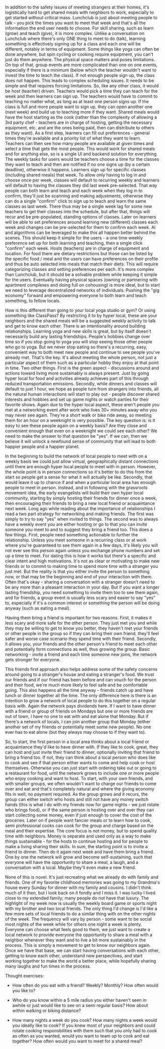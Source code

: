 In addition to the safety issues of meeting strangers at their homes, it's logistically hard to get shared meals with neighbors to work, especially to get started without critical mass. Lunchclub is just about meeting people to talk - you pick the times you want to meet that week and that's all the information the end user needs to choose. For skill sharing, such as learn (grow) and teach (give), it is more complex. Unlike a conversation on Lunchclub where there's only ONE thing to meet to do (talk), learning something is effectively signing up for a class and each one will be different, notably in terms of equipment. Some things like yoga can often be done anywhere, but spin cycling or cooking require equipment, you can't just do them anywhere. The physical space matters and poses limitations. On top of that, group events are more complicated than one on one events, especially if there is a minimum (below which the teacher wouldn't want to invest the time to teach the class). If not enough people sign up, the class does not happen. This leads to complex scheduling issues. It needs to be simple and that requires forcing limitations. So, like any other class, it would be host (teacher) driven. Teachers would pick a time they can teach for the week and then learners can sign up. The teachers would have to commit to teaching no matter what, as long as at least one person signs up. If the class is full and more people want to sign up, they can open another one (next week) and build up to teaching more if they want. Shared meals would have the host starting as the cook (rather than the complexity of allowing a 3rd party chef - teachers are in charge of hosting, getting the necessary equipment, etc. and are the ones being paid, then can distribute to others as they want). As a first step, learners can fill out preferences - general times they're available and a priority list of what they want to learn. Teachers can then see how many people are available at given times and select a time that gets the most people. This would work for shared meals and for anything else, so is a single UI and backend solution for everything. The weekly tasks for users would be teachers choose a time for the classes they want to teach and then are notified if no one signs up (by a certain deadline), otherwise it happens. Learners sign up for specific classes (including shared meals) that week. To allow only having to log in and choose once per week, classes will default to recurring weekly and learners will default to having the classes they did last week pre-selected. That way people can both learn and teach and each week when they log in to confirm, they'll just be scanning and making adjustments, otherwise they can do a single "confirm" click to sign up to teach and learn the same classes as last week. There thus may be a single week lag for some new teachers to get their classes into the schedule, but after that, things will recur and be pre-populated, standing options of classes. Later on learners will be able to set preferences around learning new (different) classes each week and changes can be pre-selected for them to confirm each week. AI and algorithms can be leveraged to make this all happen better behind the scenes. This should keep it simple for the users - a one time weekly preference set up for both learning and teaching, then a single click "confirm" each week. Hosts (teachers) are in charge of equipment and location. For food there are dietary restrictions but those can be listed by the specific food / meal and the users can have preferences on their profile and thus be auto selected into meals that match their diets. This will require categorizing classes and setting preferences per each. It's more complex than Lunchclub, but it should be a solvable problem while keeping it simple for the users. Eventually having physical spaces (owning or partnering with apartment complexes and doing full on cohousing) is more ideal, but to start we need to leverage decentralized networks of individuals. Pushing the "gig economy" forward and empowering everyone to both learn and teach something, to fellow locals.

How is this different than going to your local yoga studio or gym? Or using something like ClassPass? By restricting it to by hyper local, these are your neighbors and the shared meals will be a suggested weekly activity to talk and get to know each other. There is an intentionality around building relationships. Learning yoga and new skills is great, but by itself doesn't necessarily build any lasting friendships. People's hobbies change over time so if you stop going to yoga you will stop seeing those other people who go to yoga. But we never stop eating so there's a recurring, easy, convenient way to both meet new people and continue to see people you've already met. That's the key. It's about meeting the whole person, not just a particular aspect of them such as a particular hobby they enjoy at that point in time. Two other things. First is the green aspect - discussions around and actions toward living more sustainably is always present. Just by going hyper local for food and activities already achieves part of this through reduced transportation emissions. Secondly, while dinners and classes will default to just 1 hour, we hope as people turn from strangers into friends, all the natural human interactions will start to play out - people discover shared interests and hobbies and set up game nights or watch parties for their favorite shows. Again due to the hyper local aspect, these aren't people you met at a networking event after work who lives 30+ minutes away who you may never see again. They're a short walk or bike ride away, so meeting them for an hour on a weeknight is very possible. The key question is: is it easy to see these people again on a weekly basis? Are they close and convenient enough that even on a weeknight we could see each other? We need to make the answer to that question be "yes". If we can, then we believe it will unlock a newfound sense of community that will lead to both happier people and a happier planet.

In the beginning to build the network of local people to meet with on a weekly basis we could just allow virtual, geographically distant connections until there are enough hyper local people to meet with in person. However, the whole point is in person connections so it's better to do this from the start so people get a sense for what it will actually be like. Secondly, that would leave it up to chance if and when a particular local area has enough people to meet in person. Instead, and in following with the grassroots movement idea, the early evangelists will build their own hyper local community, starting by simply hosting their friends for dinner once a week, then encouraging their friends to bring a new local friend or acquaintance next week. Long ago while reading about the importance of relationships I read a two part strategy for networking and making friends. The first was simply to try to say "yes" when invited to things. The second was to always have a weekly event you are either hosting or go to that you can invite someone you meet to and to suggest they bring a friend too. This does a few things. First, people need something actionable to further the relationship. Unless you meet someone in a recurring class or at work where you're guaranteed to see them again in a few days, it's likely you will not ever see this person again unless you exchange phone numbers and set up a time to meet. For dating this is how it works but there's a specific and clear intent and high motivations. It's not as clear or motivating to make new friends or to commit to making time to spend more time with a stranger you just met. But the reality is that you either invite the person to something now, or that may be the beginning and end of your interaction with them. Often that's okay - sharing a conversation with a stranger doesn't need to be any more than a pleasant interaction in your day. But if you want a longer lasting friendship, you need something to invite them too to see them again, and for friends, a group event is usually less scary and easier to say "yes" to, especially if it's a common interest or something the person will be doing anyway (such as eating a meal).

Having them bring a friend is important for two reasons. First, it makes it less scary and more safe for the other person. They just met you and while they may be willing to get to know you better, they haven't met your friends or other people in the group so if they can bring their own friend, they'll feel safer and worse case scenario they spend time with their friend. Secondly, it allows you, your friends and the other person's friend to meet each other and potentially form connections as well, thus growing the group. Basic networking - invite a friend and each time someone new joins, the network gets stronger for everyone.

This friends first approach also helps address some of the safety concerns around going to a stranger's house and eating a stranger's food. We trust our friends and if our friend has been before and can vouch for the person and their food, we're much more likely to feel safe and be comfortable going. This also happens all the time anyway - friends catch up and have lunch or dinner together all the time. The only difference here is there is an intention to grow a network of local people to do this together on a regular basis with. Again the network pays dividends here. If I want to have dinner with a friend or group of friends on Mondays but one or more friends are out of town, I have no one to eat with and eat alone that Monday. But if there's a network of locals, I can join another group that Monday (either another set of my friends or potentially meet some new people). No one ever has to eat alone (but they always may choose to if they want to).

So, to start, the first person in a local area thinks about a local friend or acquaintance they'd like to have dinner with. If they like to cook, great, they can host and just invite their friend to dinner, optionally inviting that friend to bring a friend too. If not, they can think about a local person who does like to cook and see if that person either wants to come and help cook or host themselves. Otherwise you can just start with ordering take out or going to a restaurant for food, until the network grows to include one or more people who enjoy cooking and want to host. To start, with your own friends, and with smaller groups, we often wouldn't want to charge our friends to come over and eat and that's completely natural and where the giving economy fits in well; no payment required. As the group grows and it recurs, the group can either switch who hosts and still not have any money switch hands (this is what I do with my friends now for game nights - we just rotate who brings food), or if the same person is hosting over and over they can start collecting some money, even if just enough to cover the cost of the groceries. Later on if people want fancier meals or to learn how to cook, semi professional cooks can cook for the group and charge based on the meal and their expertise. The core focus is not money, but to spend quality time with neighbors. Money is separate and used only as a way to make things sustainable - for the hosts to continue hosting and for people to make a living sharing their skills. In sum, the starting point is to invite a friend to dinner. Then do it again next week and have them bring a friend. One by one the network will grow and become self-sustaining, such that everyone will have the opportunity to share a meal, a laugh, and a conversation with a local. Maybe they'll even make a new friend.

None of this is novel. It's just recreating what we already do with family and friends. One of my favorite childhood memories was going to my Grandma's house every Sunday for dinner with my family and cousins. I didn't think much of it then, but I look back on it fondly and I miss it. I was lucky I lived close to my extended family; many people do not have that luxury. The highlight of my week now is usually the weekly board game or sports night with my brother and two local friends. The only thing I'd change is I'd like a few more sets of local friends to do a similar thing with on the other nights of the week. The frequency will vary by person - some want to be social most nights of the week while for others one night a week is plenty. Everyone can choose what feels good to them, we just want to create a local network to provide everyone the opportunity to share a meal with a neighbor whenever they want and to live a bit more sustainably in the process. This is simply a movement to get to know our neighbors again. Once we have that base, we can start having conversations with each other, getting to know each other, understand new perspectives, and start working together to make the world a better place, while hopefully sharing many laughs and fun times in the process.

Thought exercises:

- How often do you eat with a friend? Weekly? Monthly? How often would you like to?

- Who do you know within a 5 mile radius you either haven't seen in awhile or just would like to see on a semi regular basis? How about within walking or biking distance?

- How many nights a week do you cook? How many nights a week would you ideally like to cook? If you knew most of your neighbors and could rotate cooking responsbilities with them such that you only had to cook as often as you wanted, would you want to team up to cook and eat together? How often would you want to meet for a shared meal?

